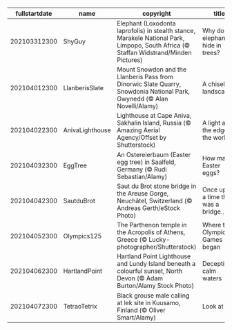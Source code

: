 |fullstartdate|name|copyright|title|image|
|--|--|--|--|--|
202103312300|ShyGuy|Elephant (Loxodonta laprofolis) in stealth stance, Marakele National Park, Limpopo, South Africa (© Staffan Widstrand/Minden Pictures)|Why do elephants hide in trees?|![](/en-GB/2021/04/202103312300ShyGuy.jpg)|
202104012300|LlanberisSlate|Mount Snowdon and the Llanberis Pass from Dinorwic Slate Quarry, Snowdonia National Park, Gwynedd (© Alan Novelli/Alamy)|A chiselled landscape|![](/en-GB/2021/04/202104012300LlanberisSlate.jpg)|
202104022300|AnivaLighthouse|Lighthouse at Cape Aniva, Sakhalin Island, Russia (© Amazing Aerial Agency/Offset by Shutterstock)|A light at the edge of the world|![](/en-GB/2021/04/202104022300AnivaLighthouse.jpg)|
202104032300|EggTree|An Ostereierbaum (Easter egg tree) in Saalfeld, Germany (© Rudi Sebastian/Alamy)|How many Easter eggs?|![](/en-GB/2021/04/202104032300EggTree.jpg)|
202104042300|SautduBrot|Saut du Brot stone bridge in the Areuse Gorge, Neuchâtel, Switzerland (© Andreas Gerth/eStock Photo)|Once upon a time there was a bridge…|![](/en-GB/2021/04/202104042300SautduBrot.jpg)|
202104052300|Olympics125|The Parthenon temple in the Acropolis of Athens, Greece (© Lucky-photographer/Shutterstock)|Where the Olympic Games began|![](/en-GB/2021/04/202104052300Olympics125.jpg)|
202104062300|HartlandPoint|Hartland Point Lighthouse and Lundy Island beneath a colourful sunset, North Devon (© Adam Burton/Alamy Stock Photo)|Deceptively calm waters|![](/en-GB/2021/04/202104062300HartlandPoint.jpg)|
202104072300|TetraoTetrix|Black grouse male calling at lek site in Kuusamo, Finland (© Oliver Smart/Alamy)|Look at me!|![](/en-GB/2021/04/202104072300TetraoTetrix.jpg)|
